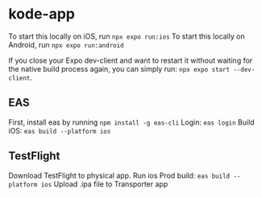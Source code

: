 # kode-app

To start this locally on iOS, run `npx expo run:ios`
To start this locally on Android, run `npx expo run:android`

If you close your Expo dev-client and want to restart it without waiting for the native build process again, you can simply run: `npx expo start --dev-client`. 

## EAS
First, install eas by running `npm install -g eas-cli`
Login: `eas login`
Build iOS: `eas build --platform ios`


## TestFlight
Download TestFlight to physical app.
Run ios Prod build: `eas build --platform ios`
Upload .ipa file to Transporter app
<!-- Submit app: `eas submit -p ios` -->